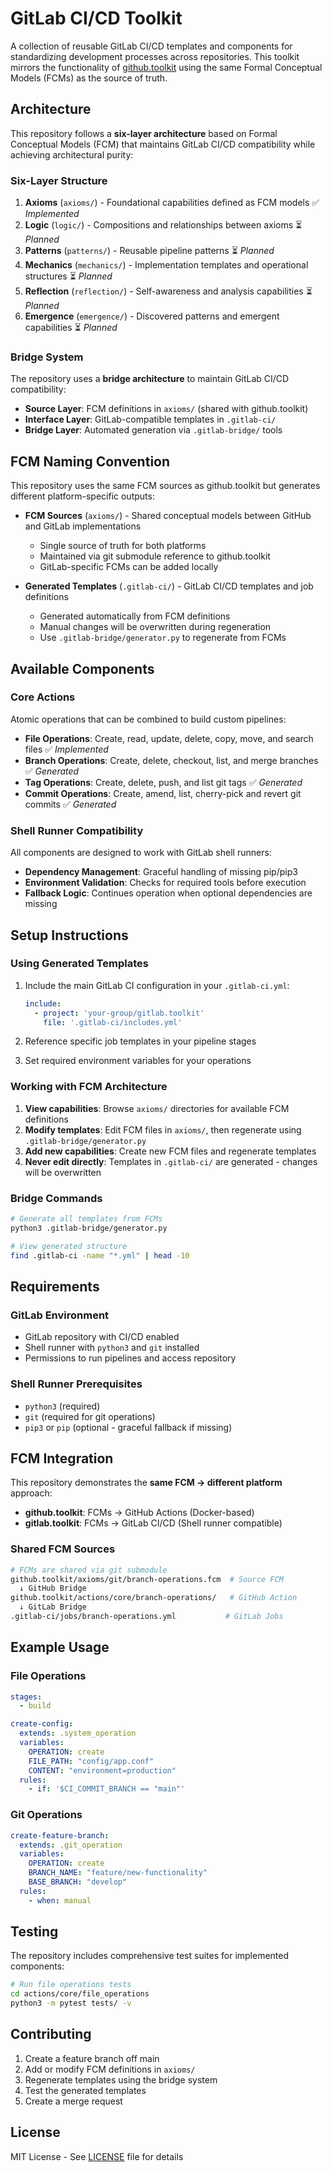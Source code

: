 # GitLab CI/CD Toolkit

A collection of reusable GitLab CI/CD templates and components for standardizing development processes across repositories. This toolkit mirrors the functionality of [github.toolkit](github.toolkit/) using the same Formal Conceptual Models (FCMs) as the source of truth.

## Architecture

This repository follows a **six-layer architecture** based on Formal Conceptual Models (FCM) that maintains GitLab CI/CD compatibility while achieving architectural purity:

### Six-Layer Structure

1. **Axioms** (`axioms/`) - Foundational capabilities defined as FCM models ✅ *Implemented*
2. **Logic** (`logic/`) - Compositions and relationships between axioms ⏳ *Planned*
3. **Patterns** (`patterns/`) - Reusable pipeline patterns ⏳ *Planned*
4. **Mechanics** (`mechanics/`) - Implementation templates and operational structures ⏳ *Planned*
5. **Reflection** (`reflection/`) - Self-awareness and analysis capabilities ⏳ *Planned*
6. **Emergence** (`emergence/`) - Discovered patterns and emergent capabilities ⏳ *Planned*

### Bridge System

The repository uses a **bridge architecture** to maintain GitLab CI/CD compatibility:

- **Source Layer**: FCM definitions in `axioms/` (shared with github.toolkit)
- **Interface Layer**: GitLab-compatible templates in `.gitlab-ci/`
- **Bridge Layer**: Automated generation via `.gitlab-bridge/` tools

## FCM Naming Convention

This repository uses the same FCM sources as github.toolkit but generates different platform-specific outputs:

- **FCM Sources** (`axioms/`) - Shared conceptual models between GitHub and GitLab implementations
  - Single source of truth for both platforms
  - Maintained via git submodule reference to github.toolkit
  - GitLab-specific FCMs can be added locally
  
- **Generated Templates** (`.gitlab-ci/`) - GitLab CI/CD templates and job definitions
  - Generated automatically from FCM definitions
  - Manual changes will be overwritten during regeneration
  - Use `.gitlab-bridge/generator.py` to regenerate from FCMs

## Available Components

### Core Actions

Atomic operations that can be combined to build custom pipelines:

- **File Operations**: Create, read, update, delete, copy, move, and search files ✅ *Implemented*
- **Branch Operations**: Create, delete, checkout, list, and merge branches ✅ *Generated*
- **Tag Operations**: Create, delete, push, and list git tags ✅ *Generated*
- **Commit Operations**: Create, amend, list, cherry-pick and revert git commits ✅ *Generated*

### Shell Runner Compatibility

All components are designed to work with GitLab shell runners:

- **Dependency Management**: Graceful handling of missing pip/pip3
- **Environment Validation**: Checks for required tools before execution
- **Fallback Logic**: Continues operation when optional dependencies are missing

## Setup Instructions

### Using Generated Templates

1. Include the main GitLab CI configuration in your `.gitlab-ci.yml`:
   ```yaml
   include:
     - project: 'your-group/gitlab.toolkit'
       file: '.gitlab-ci/includes.yml'
   ```

2. Reference specific job templates in your pipeline stages

3. Set required environment variables for your operations

### Working with FCM Architecture

1. **View capabilities**: Browse `axioms/` directories for available FCM definitions
2. **Modify templates**: Edit FCM files in `axioms/`, then regenerate using `.gitlab-bridge/generator.py`
3. **Add new capabilities**: Create new FCM files and regenerate templates
4. **Never edit directly**: Templates in `.gitlab-ci/` are generated - changes will be overwritten

### Bridge Commands

```bash
# Generate all templates from FCMs
python3 .gitlab-bridge/generator.py

# View generated structure
find .gitlab-ci -name "*.yml" | head -10
```

## Requirements

### GitLab Environment
- GitLab repository with CI/CD enabled
- Shell runner with `python3` and `git` installed
- Permissions to run pipelines and access repository

### Shell Runner Prerequisites
- `python3` (required)
- `git` (required for git operations)
- `pip3` or `pip` (optional - graceful fallback if missing)

## FCM Integration

This repository demonstrates the **same FCM → different platform** approach:

- **github.toolkit**: FCMs → GitHub Actions (Docker-based)
- **gitlab.toolkit**: FCMs → GitLab CI/CD (Shell runner compatible)

### Shared FCM Sources

```bash
# FCMs are shared via git submodule
github.toolkit/axioms/git/branch-operations.fcm  # Source FCM
  ↓ GitHub Bridge
github.toolkit/actions/core/branch-operations/   # GitHub Action
  ↓ GitLab Bridge  
.gitlab-ci/jobs/branch-operations.yml           # GitLab Jobs
```

## Example Usage

### File Operations

```yaml
stages:
  - build

create-config:
  extends: .system_operation
  variables:
    OPERATION: create
    FILE_PATH: "config/app.conf"
    CONTENT: "environment=production"
  rules:
    - if: '$CI_COMMIT_BRANCH == "main"'
```

### Git Operations

```yaml
create-feature-branch:
  extends: .git_operation
  variables:
    OPERATION: create
    BRANCH_NAME: "feature/new-functionality"
    BASE_BRANCH: "develop"
  rules:
    - when: manual
```

## Testing

The repository includes comprehensive test suites for implemented components:

```bash
# Run file operations tests
cd actions/core/file_operations
python3 -m pytest tests/ -v
```

## Contributing

1. Create a feature branch off main
2. Add or modify FCM definitions in `axioms/`
3. Regenerate templates using the bridge system
4. Test the generated templates
5. Create a merge request

## License

MIT License - See [LICENSE](LICENSE) file for details